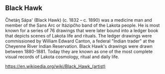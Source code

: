 Black Hawk
----------

Čhetáŋ Sápa' (Black Hawk) (c. 1832 – c. 1890) was a medicine man and
member of the Sans Arc or Itázipčho band of the Lakota people. He
is most known for a series of 76 drawings that were later bound into a
ledger book that depicts scenes of Lakota life and rituals. The ledger
drawings were commissioned by William Edward Canton, a federal "Indian
trader" at the Cheyenne River Indian Reservation. Black Hawk's
drawings were drawn between 1880-1881. Today they are known as one of
the most complete visual records of Lakota cosmology, ritual and daily
life.

https://en.wikipedia.org/wiki/Black_Hawk_(artist)
